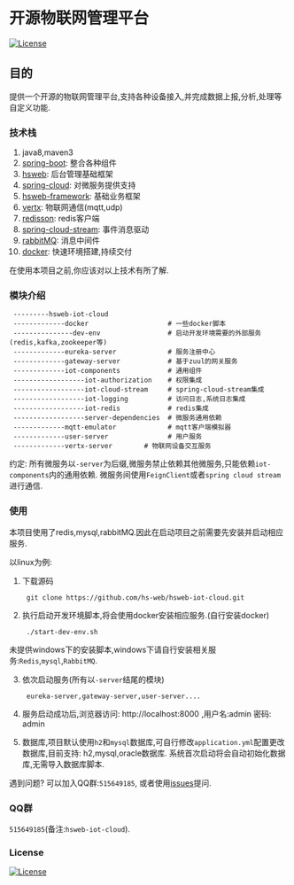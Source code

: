 # 开源物联网管理平台

[![License](https://img.shields.io/badge/license-Apache%202-4EB1BA.svg?style=flat-square)](https://www.apache.org/licenses/LICENSE-2.0.html)

## 目的
提供一个开源的物联网管理平台,支持各种设备接入,并完成数据上报,分析,处理等自定义功能.

### 技术栈
1. java8,maven3
2. [spring-boot](https://spring.io/projects/spring-boot): 整合各种组件
3. [hsweb](https://github.com/hs-web): 后台管理基础框架
4. [spring-cloud](https://spring.io/projects/spring-cloud): 对微服务提供支持
5. [hsweb-framework](https://github.com/hs-web/hsweb-framework): 基础业务框架
6. [vertx](https://vertx.io/): 物联网通信(mqtt,udp)
7. [redisson](https://github.com/redisson/redisson): redis客户端
8. [spring-cloud-stream](https://cloud.spring.io/spring-cloud-stream/): 事件消息驱动
9. [rabbitMQ](http://www.rabbitmq.com): 消息中间件
10. [docker](https://www.docker.com/): 快速环境搭建,持续交付

在使用本项目之前,你应该对以上技术有所了解.

### 模块介绍

     ---------hsweb-iot-cloud
     -------------docker                    # 一些docker脚本
     ---------------dev-env                 # 启动开发环境需要的外部服务(redis,kafka,zookeeper等)
     -------------eureka-server             # 服务注册中心
     -------------gateway-server            # 基于zuul的网关服务
     -------------iot-components            # 通用组件
     ------------------iot-authorization    # 权限集成
     ------------------iot-cloud-stream     # spring-cloud-stream集成
     ------------------iot-logging          # 访问日志,系统日志集成
     ------------------iot-redis            # redis集成
     ------------------server-dependencies  # 微服务通用依赖
     -------------mqtt-emulator             # mqtt客户端模拟器
     -------------user-server               # 用户服务
     -------------vertx-server        # 物联网设备交互服务
     
约定: 所有微服务以`-server`为后缀,微服务禁止依赖其他微服务,只能依赖`iot-components`内的通用依赖.
微服务间使用`FeignClient`或者`spring cloud stream` 进行通信.


### 使用

本项目使用了redis,mysql,rabbitMQ.因此在启动项目之前需要先安装并启动相应服务.

以linux为例:

1. 下载源码
    
        git clone https://github.com/hs-web/hsweb-iot-cloud.git

2. 执行启动开发环境脚本,将会使用docker安装相应服务.(自行安装docker)

        ./start-dev-env.sh
        
未提供windows下的安装脚本,windows下请自行安装相关服务:`Redis`,`mysql`,`RabbitMQ`.

3. 依次启动服务(所有以`-server`结尾的模块)
       
        eureka-server,gateway-server,user-server....
 
4. 服务启动成功后,浏览器访问: http://localhost:8000 ,用户名:admin 密码: admin

5. 数据库,项目默认使用`h2`和`mysql`数据库,可自行修改`application.yml`配置更改数据库,目前支持: h2,mysql,oracle数据库.
系统首次启动将会自动初始化数据库,无需导入数据库脚本.

遇到问题? 可以加入QQ群:`515649185`,
或者使用[issues](https://github.com/hsweb-pro/hsweb-iot-cloud/issues/new)提问.

### QQ群

`515649185`(备注:`hsweb-iot-cloud`).

### License
[![License](https://img.shields.io/badge/license-Apache%202-4EB1BA.svg?style=flat-square)](https://www.apache.org/licenses/LICENSE-2.0.html)

